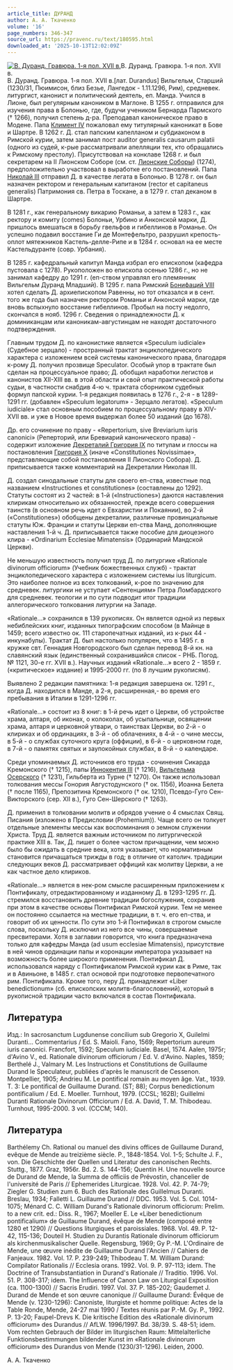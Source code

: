 ```yaml
---
article_title: ДУРАНД
author: А. А. Ткаченко
volume: '16'
page_numbers: 346-347
source_url: https://pravenc.ru/text/180595.html
downloaded_at: '2025-10-13T12:02:09Z'
---
```


[![В. Дуранд. Гравюра. 1-я пол. XVII в.](https://pravenc.ru/data/999/486/1234/i200.jpg "Кликните для увеличения картинки")](https://pravenc.ru/data/999/486/1234/i400.jpg)В. Дуранд. Гравюра. 1-я пол. XVII в.  
В. Дуранд. Гравюра. 1-я пол. XVII в.[лат. Durandus] Вильгельм, Старший (1230/31, Пюимисон, близ Безье, Лангедок - 1.11.1296, Рим), средневек. литургист, канонист и политический деятель, еп. Манда. Учился в Лионе, был регулярным каноником в Маглоне. В 1255 г. отправился для изучения права в Болонью, где, будучи учеником Бернарда Пармского († 1266), получил степень д-ра. Преподавал каноническое право в Модене. Папа [Климент IV](<https://pravenc.ru/text/Климент IV.html>) пожаловал ему титулярный каноникат в Бове и Шартре. В 1262 г. Д. стал папским капелланом и субдиаконом в Римской курии, затем занимал пост auditor generalis causarum palatii (одного из судей, к-рые рассматривали апелляции тех, кто обращались к Римскому престолу). Присутствовал на конклаве 1268 г. и был секретарем на II Лионском Соборе (см. ст. [Лионские Соборы](<https://pravenc.ru/text/Лионские Соборы.html>)) (1274), предположительно участвовал в выработке его постановлений. Папа [Николай III](<https://pravenc.ru/text/Николай III.html>) отправил Д. в качестве легата в Болонью. В 1278 г. он был назначен ректором и генеральным капитаном (rector et capitaneus generalis) Патримония св. Петра в Тоскане, а в 1279 г. стал деканом в Шартре.

В 1281 г., как генеральному викарию Романьи, а затем в 1283 г., как ректору и комиту (comes) Болоньи, Урбино и Анконской марки, Д. пришлось вмешаться в борьбу гвельфов и гибеллинов в Романье. Он успешно подавил восстание Ги де Монтефельтро, разрушил крепость-оплот мятежников Кастель-делле-Рипе и в 1284 г. основал на ее месте Кастельдуранте (совр. Урбания).

В 1285 г. кафедральный капитул Манда избрал его епископом (кафедра пустовала с 1278). Рукоположен во епископа осенью 1286 г., но не занимал кафедру до 1291 г. (еп-ством управлял его племянник Вильгельм Дуранд Младший). В 1295 г. папа Римский [Бонифаций VIII](<https://pravenc.ru/text/Бонифаций VIII.html>) хотел сделать Д. архиепископом Равенны, но тот отказался и в сент. того же года был назначен ректором Романьи и Анконской марки, где вновь вспыхнуло восстание гибеллинов. Пробыл на посту недолго, скончался в нояб. 1296 г. Сведения о принадлежности Д. к доминиканцам или каноникам-августинцам не находят достаточного подтверждения.

Главным трудом Д. по канонистике является «Speculum iudiciale» (Судебное зерцало) - пространный трактат энциклопедического характера с изложением всей системы канонического права, благодаря к-рому Д. получил прозвище Speculator. Особый упор в трактате был сделан на процессуальное право; Д. обобщил наработки легистов и канонистов XII-XIII вв. в этой области и свой опыт практической работы судьи, в частности снабдив 4-ю ч. трактата сборником судебных формул папской курии. 1-я редакция появилась в 1276 г., 2-я - в 1289-1291 гг. (добавлен «Speculum legatorum» - Зерцало легатов). «Speculum iudiciale» стал основным пособием по процессуальному праву в XIV-XVII вв. и уже в Новое время выдержал более 50 изданий (до 1678).

Др. его сочинение по праву - «Repertorium, sive Breviarium iuris canonici» (Реперторий, или Бревиарий канонического права) - содержит изложение [Декреталий Григория IX](<https://pravenc.ru/text/Декреталий Григория IX.html>) по титулам и глоссы на постановления [Григория X](<https://pravenc.ru/text/Григория X.html>) (иначе «Constitutiones Novissimae», представляющие собой постановления II Лионского Собора). Д. приписывается также комментарий на Декреталии Николая III.

Д. создал синодальные статуты для своего еп-ства, известные под названием «Instructiones et constitutiones» (составлены до 1292). Статуты состоят из 2 частей: в 1-й («Instructiones») даются наставления клирикам относительно их обязанностей, прежде всего совершения таинств (в основном речь идет о Евхаристии и Покаянии), во 2-й («Constitutiones») обобщены декреталии, различные провинциальные статуты Юж. Франции и статуты Церкви еп-ства Манд, дополняющие наставления 1-й ч. Д. приписывается также пособие для диоцезного клира - «Ordinarium Ecclesiae Mimatensis» (Ординарий Мандской Церкви).

Не меньшую известность получил труд Д. по литургике «Rationale divinorum officiorum» (Учебник божественных служб) - трактат энциклопедического характера с изложением системы ius liturgicum. Это наиболее полное из всех толкований, к-рое по значению для средневек. литургики не уступает «Сентенциям» Петра Ломбардского для средневек. теологии и по сути подводит итог традиции аллегорического толкования литургии на Западе.

«Rationale...» сохранился в 139 рукописях. Он является одной из первых небиблейских книг, изданных типографским способом (в Майнце в 1459; всего известно ок. 111 старопечатных изданий, из к-рых 44 - инкунабулы). Трактат Д. был настолько популярен, что в 1495 г. в кружке свт. Геннадия Новгородского был сделан перевод 8-й кн. на славянский язык (единственный сохранившийся список - РНБ. Погод. № 1121, 30-е гг. XVII в.). Научных изданий «Rationale...» всего 2 - 1859 г. («критическое» издание) и 1995-2000 гг. (по 8 лучшим рукописям).

Выявлено 2 редакции памятника: 1-я редакция завершена ок. 1291 г., когда Д. находился в Манде, а 2-я, расширенная,- во время его пребывания в Италии в 1291-1296 гг.

«Rationale...» состоит из 8 книг: в 1-й речь идет о Церкви, об устройстве храма, алтаря, об иконах, о колоколах, об усыпальнице, освящении храма, алтаря и церковной утвари, о таинствах Церкви, во 2-й - о клириках и об ординациях, в 3-й - об облачениях, в 4-й - о чине мессы, в 5-й - о службах суточного круга (оффиции), в 6-й - о церковном годе, в 7-й - о памятях святых и заупокойных службах, в 8-й - о календаре.

Среди упоминаемых Д. источников его труда - сочинения Сикарда Кремонского († 1215), папы [Иннокентия III](<https://pravenc.ru/text/Иннокентия III.html>) († 1216), [Вильгельма Осерского](<https://pravenc.ru/text/Вильгельма Осерского.html>) († 1231), Гильберта из Турне († 1270). Он также использовал толкования мессы Гонория Августодунского († ок. 1156), Иоанна Белета († после 1165), Препозитина Кремонского († ок. 1210), Псевдо-Гуго Сен-Викторского (сер. XII в.), Гуго Сен-Шерского († 1263).

Д. применил в толковании молитв и обрядов учение о 4 смыслах Свящ. Писания (изложено в Предисловии (Prohemium)). Чаще всего он толкует отдельные элементы мессы как воспоминания о земном служении Христа. Труд Д. является важным источником по литургической практике XIII в. Так, Д. пишет о более частом причащении, чем можно было бы ожидать в средние века, хотя указывает, что нормативным становится причащаться трижды в год; в отличие от католич. традиции следующих веков Д. рассматривает оффиций как молитву Церкви, а не как частное дело клириков.

«Rationale...» является в нек-ром смысле расширенным приложением к Понтификалу, отредактированному и изданному Д. в 1293-1295 гг. Д. стремился восстановить древние традиции богослужения, сохранив при этом в качестве основы Понтификал Римской курии. Тем не менее он постоянно ссылается на местные традиции, в т. ч. его еп-ства, и говорит об их ценности. По сути это 1-й Понтификал в строгом смысле слова, поскольку Д. исключил из него все чины, совершаемые пресвитерами. Хотя в заглавии говорится, что книга предназначена только для кафедры Манда (ad usum ecclesiae Mimatensis), присутствие в ней чинов ординации папы и коронации императора указывает на возможность более широкого применения. Понтификал Д. использовался наряду с Понтификалом Римской курии как в Риме, так и в Авиньоне, в 1485 г. стал основой при подготовке первопечатного рим. Понтификала. Кроме того, перу Д. принадлежит «Liber benedictionum» (сб. епископских молитв-благословений), который в рукописной традиции часто включался в состав Понтификала.

## Литература

Изд.: In sacrosanctum Lugdunense concilium sub Gregorio X, Guilelmi Duranti... Commentarius / Ed. S. Maioli. Fano, 1569; Repertorium aureum iuris canonici. Francfort, 1592; Speculum iudiciale. Basel, 1574. Aalen, 1975r; d'Avino V., еd. Rationale divinorum officiorum / Ed. V. d'Avino. Naples, 1859; Berthelé J., Valmary M. Les Instructions et Constitutions de Guillaume Durand le Speculateur, publiées d'après le manuscrit de Cessenon. Montpellier, 1905; Andrieu M. Le pontifical romain au moyen âge. Vat., 1939. T. 3: Le pontifical de Guillaume Durand. (ST; 88); Corpus benedictionum pontificalium / Ed. E. Moeller. Turnhout, 1979. (CCSL; 162B); Guillelmi Duranti Rationale Divinorum Officiorum / Ed. A. David, T. M. Thibodeau. Turnhout, 1995-2000. 3 vol. (CCCM; 140).

## Литература

Barthélemy Ch. Rational ou manuel des divins offices de Guillaume Durand, evêque de Mende au treizième siècle. P., 1848-1854. Vol. 1-5; Schulte J. F., von. Die Geschichte der Quellen und Literatur des canonischen Rechts. Stuttg., 1877. Graz, 1956r. Bd. 2. S. 144-156; Quentin H. Une nouvelle source de Durand de Mende, la Summa de officiis de Prévostin, chancelier de l'université de Paris // Ephemerides Liturgicae. 1928. Vol. 42. P. 74-79; Ziegler G. Studien zum 6. Buch des Rationale des Guillelmus Duranti. Breslau, 1934; Falletti L. Guillaume Durand // DDC. 1953. Vol. 5. Col. 1014-1075; Ménard C. C. William Durand's Rationale divinorum officiorum: Prelim. to a new crit. ed.: Diss. R., 1967; Moeller E. Le «Liber benedictionum pontificalium» de Guillaume Durand, évêque de Mende (composé entre 1280 et 1290) // Questions liturgiques et paroissiales. 1968. Vol. 49. P. 12-42, 115-136; Douteil H. Studien zu Durantis Rationale divinorum officiorum als kirchenmusikalischer Quelle. Regensburg, 1969; Gy P.-M. L'Ordinaire de Mende, une œuvre inédite de Guillaume Durand l'Ancien // Cahiers de Fanjeaux. 1982. Vol. 17. P. 239-249; Thibodeau T. M. William Durand: Compilator Rationalis // Ecclesia orans. 1992. Vol. 9. P. 97-113; idem. The Doctrine of Transubstantiation in Durand's Rationale // Traditio. 1996. Vol. 51. P. 308-317; idem. The Influence of Canon Law on Liturgical Exposition (ca. 1100-1300) // Sacris Erudiri. 1997. Vol. 37. P. 185-202; Gaudemet J. Durand de Mende et son œuvre canonique // Guillaume Durand: Évêque de Mende (v. 1230-1296): Canoniste, liturgiste et homme politique: Actes de la Table Ronde, Mende, 24-27 mai 1990 / Textes réunis par P.-M. Gy. P., 1992. P. 13-20; Faupel-Drevs K. Die kritische Edition des «Rationale divinorum officiorum» des Durandus // AfLW. 1996/1997. Bd. 38/39. S. 48-51; idem. Vom rechten Gebrauch der Bilder im liturgischen Raum: Mittelalterliche Funktionsbestimmungen bildender Kunst im «Rationale divinorum officiorum» des Durandus von Mende (1230/31-1296). Leiden, 2000.

А. А. Ткаченко
